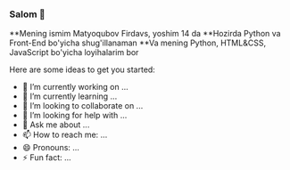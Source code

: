 ### Salom 👋


**Mening ismim Matyoqubov Firdavs, yoshim 14 da
**Hozirda Python va Front-End bo'yicha shug'illanaman
**Va mening Python, HTML&CSS, JavaScript bo'yicha loyihalarim bor

Here are some ideas to get you started:

- 🔭 I’m currently working on ...
- 🌱 I’m currently learning ...
- 👯 I’m looking to collaborate on ...
- 🤔 I’m looking for help with ...
- 💬 Ask me about ...
- 📫 How to reach me: ...
- 😄 Pronouns: ...
- ⚡ Fun fact: ...

